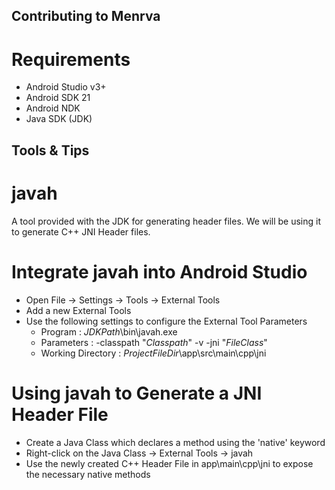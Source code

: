 ## Contributing to Menrva

# Requirements
  - Android Studio v3+
  - Android SDK 21
  - Android NDK
  - Java SDK (JDK)
  
## Tools & Tips

# javah
A tool provided with the JDK for generating header files.  We will be using it to generate C++ JNI Header files.

# Integrate javah into Android Studio
  - Open File -> Settings -> Tools -> External Tools
  - Add a new External Tools
  - Use the following settings to configure the External Tool Parameters
    * Program : $JDKPath$\bin\javah.exe
    * Parameters : -classpath "$Classpath$" -v -jni "$FileClass$"
    * Working Directory : $ProjectFileDir$\app\src\main\cpp\jni

# Using javah to Generate a JNI Header File
  - Create a Java Class which declares a method using the 'native' keyword
  - Right-click on the Java Class -> External Tools -> javah
  - Use the newly created C++ Header File in app\main\cpp\jni to expose the necessary native methods
